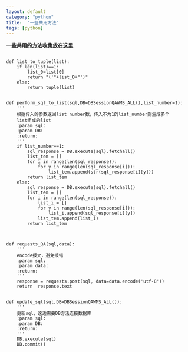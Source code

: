 ```yaml
---
layout: default
category: "python"
title:  "一些共用方法"
tags: [python]
---
```



**一些共用的方法收集放在这里**
<pre><code>
def list_to_tuple(list):
    if len(list)==1:
        list_0=list[0]
        return "('"+list_0+"')"
    else:
        return tuple(list)
</code></pre>


<pre><code>
def perform_sql_to_list(sql,DB=DBSessionQAWMS_ALL(),list_number=1):
    '''
    根据传入的参数返回list number数，传入不为1的list_number则生成多个
    list组成的list
    :param sql:
    :param DB:
    :return:
    '''
    if list_number==1:
        sql_response = DB.execute(sql).fetchall()
        list_tem = []
        for i in range(len(sql_response)):
            for y in range(len(sql_response[i])):
                list_tem.append(str(sql_response[i][y]))
        return list_tem
    else:
        sql_response = DB.execute(sql).fetchall()
        list_tem = []
        for i in range(len(sql_response)):
            list_i = []
            for y in range(len(sql_response[i])):
                list_i.append(sql_response[i][y])
            list_tem.append(list_i)
        return list_tem

</code></pre>

<pre><code>
def requests_QA(sql,data):
    '''
    encode报文，避免报错
    :param sql: 
    :param data: 
    :return: 
    '''
    response = requests.post(sql, data=data.encode('utf-8'))
    return  response.text
</code></pre>

<pre><code>
def update_sql(sql,DB=DBSessionQAWMS_ALL()):
    '''
    更新sql，这边需要DB方法连接数据库
    :param sql:
    :param DB:
    :return:
    '''
    DB.execute(sql)
    DB.commit()
</code></pre>



